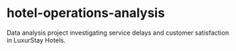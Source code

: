 # hotel-operations-analysis
Data analysis project investigating service delays and customer satisfaction in LuxurStay Hotels.

